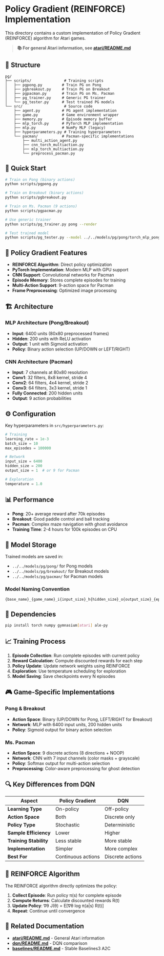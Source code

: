 # Policy Gradient (REINFORCE) Implementation

This directory contains a custom implementation of Policy Gradient (REINFORCE) algorithm for Atari games.

> **📚 For general Atari information, see [atari/README.md](../README.md)**

## 📁 Structure

```
pg/
├── scripts/               # Training scripts
│   ├── pgpong.py         # Train PG on Pong
│   ├── pgbreakout.py     # Train PG on Breakout
│   ├── pgpacman.py       # Train PG on Ms. Pacman
│   ├── pg_trainer.py     # Generic PG trainer
│   └── pg_tester.py      # Test trained PG models
└── src/                   # Source code
    ├── agent.py          # PG agent implementation
    ├── game.py           # Game environment wrapper
    ├── memory.py         # Episode memory buffer
    ├── mlp_torch.py      # PyTorch MLP implementation
    ├── mlp.py            # NumPy MLP (legacy)
    ├── hyperparameters.py # Training hyperparameters
    └── pacman/           # Pacman-specific implementations
        ├── multi_action_agent.py
        ├── cnn_torch_multiaction.py
        ├── mlp_torch_multiaction.py
        └── preprocess_pacman.py
```

## 🚀 Quick Start

```bash
# Train on Pong (binary actions)
python scripts/pgpong.py

# Train on Breakout (binary actions)
python scripts/pgbreakout.py

# Train on Ms. Pacman (9 actions)
python scripts/pgpacman.py

# Use generic trainer
python scripts/pg_trainer.py pong --render

# Test trained model
python scripts/pg_tester.py --model ../../models/pg/pong/torch_mlp_pong_i6400_h200_o1_90000
```

## 🧠 Policy Gradient Features

- **REINFORCE Algorithm**: Direct policy optimization
- **PyTorch Implementation**: Modern MLP with GPU support
- **CNN Support**: Convolutional networks for Pacman
- **Episode Memory**: Stores complete episodes for training
- **Multi-Action Support**: 9-action space for Pacman
- **Frame Preprocessing**: Optimized image processing

## 🏗️ Architecture

### MLP Architecture (Pong/Breakout)
- **Input**: 6400 units (80x80 preprocessed frames)
- **Hidden**: 200 units with ReLU activation
- **Output**: 1 unit with Sigmoid activation
- **Policy**: Binary action selection (UP/DOWN or LEFT/RIGHT)

### CNN Architecture (Pacman)
- **Input**: 7 channels at 80x80 resolution
- **Conv1**: 32 filters, 8x8 kernel, stride 4
- **Conv2**: 64 filters, 4x4 kernel, stride 2
- **Conv3**: 64 filters, 3x3 kernel, stride 1
- **Fully Connected**: 200 hidden units
- **Output**: 9 action probabilities

## ⚙️ Configuration

Key hyperparameters in `src/hyperparameters.py`:
```python
# Training
learning_rate = 1e-3
batch_size = 10
max_episodes = 100000

# Network
input_size = 6400
hidden_size = 200
output_size = 1  # or 9 for Pacman

# Exploration
temperature = 1.0
```

## 📊 Performance

- **Pong**: 20+ average reward after 70k episodes
- **Breakout**: Good paddle control and ball tracking
- **Pacman**: Complex maze navigation with ghost avoidance
- **Training Time**: 2-4 hours for 100k episodes on CPU

## 💾 Model Storage

Trained models are saved in:
- `../../models/pg/pong/` for Pong models
- `../../models/pg/breakout/` for Breakout models
- `../../models/pg/pacman/` for Pacman models

### Model Naming Convention
```
{base_name}_{game_name}_i{input_size}_h{hidden_size}_o{output_size}_{episode}
```

## 🔧 Dependencies

```bash
pip install torch numpy gymnasium[atari] ale-py
```

## 📈 Training Process

1. **Episode Collection**: Run complete episodes with current policy
2. **Reward Calculation**: Compute discounted rewards for each step
3. **Policy Update**: Update network weights using REINFORCE
4. **Exploration**: Use temperature scheduling for exploration
5. **Model Saving**: Save checkpoints every N episodes

## 🎮 Game-Specific Implementations

### Pong & Breakout
- **Action Space**: Binary (UP/DOWN for Pong, LEFT/RIGHT for Breakout)
- **Network**: MLP with 6400 input units, 200 hidden units
- **Policy**: Sigmoid output for binary action selection

### Ms. Pacman
- **Action Space**: 9 discrete actions (8 directions + NOOP)
- **Network**: CNN with 7 input channels (color masks + grayscale)
- **Policy**: Softmax output for multi-action selection
- **Preprocessing**: Color-aware preprocessing for ghost detection

## 🔍 Key Differences from DQN

| Aspect | Policy Gradient | DQN |
|--------|----------------|-----|
| **Learning Type** | On-policy | Off-policy |
| **Action Space** | Both | Discrete only |
| **Policy Type** | Stochastic | Deterministic |
| **Sample Efficiency** | Lower | Higher |
| **Training Stability** | Less stable | More stable |
| **Implementation** | Simpler | More complex |
| **Best For** | Continuous actions | Discrete actions |

## 🎯 REINFORCE Algorithm

The REINFORCE algorithm directly optimizes the policy:

1. **Collect Episode**: Run policy π(s) for complete episode
2. **Compute Returns**: Calculate discounted rewards R(t)
3. **Update Policy**: ∇θ J(θ) = E[∇θ log π(a|s) R(t)]
4. **Repeat**: Continue until convergence

## 🔗 Related Documentation

- **[atari/README.md](../README.md)** - General Atari information
- **[dqn/README.md](../dqn/README.md)** - DQN comparison
- **[baselines/README.md](../baselines/README.md)** - Stable Baselines3 A2C
